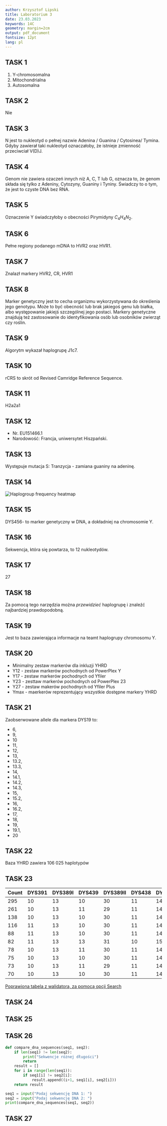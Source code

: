 ```yaml
---
author: Krzysztof Lipski
title: Laboratorium 3
date: 23.03.2023
keywords: 14C
geometry: margin=2cm
output: pdf_document
fontsize: 12pt
lang: pl
---
```


## TASK 1

1. Y-chromosomalna
2. Mitochondrialna
3. Autosomalna

## TASK 2

Nie

## TASK 3

N jest to nukleotyd o pełnej nazwie Adenina / Guanina / Cytosinea/ Tymina. Gdyby zawierał taki nukleotyd oznaczałoby, że istnieje zmienność przeciwciał V(D)J.

## TASK 4

Genom nie zawiera ozaczeń innych niż A, C, T lub G, oznacza to, że genom składa się tylko z Adeniny, Cytozyny, Guaniny i Tyniny. Świadczy to o tym, że jest to czyste DNA bez RNA.

## TASK 5

Oznaczenie Y świadczyłoby o obecności Pirymidyny $C_4H_4N_2$.

## TASK 6

Pełne regiony podanego mDNA to HVR2 oraz HVR1.

## TASK 7

Znalazł markery HVR2, CR, HVR1

## TASK 8

Marker genetyczny jest to cecha organizmu wykorzystywana do określenia jego genotypu. Może to być obecność lub brak jakiegoś genu lub białka, albo występowanie jakiejś szczególnej jego postaci. Markery genetyczne znajdują też zastosowanie do identyfikowania osób lub osobników zwierząt czy roślin.

## TASK 9

Algorytm wykazał haplogrupę J1c7.

## TASK 10

rCRS to skrót od Revised Camridge Reference Sequence.

## TASK 11

H2a2a1

## TASK 12

- Nr. EU151466.1
- Narodowość: Francja, uniwersytet Hiszpański.

## TASK 13

Występuje mutacja S: Tranzycja - zamiana guaniny na adeninę.

## TASK 14

![Haplogroup frequency heatmap](haplogroup_frequency_heatmap.jpeg)

## TASK 15

DYS456- to marker genetyczny w DNA, a dokładniej na chromosomie Y.

## TASK 16

Sekwencja, która się powtarza, to 12 nukleotydów.

## TASK 17

27

## TASK 18

Za pomocą tego narzędzia można *przewidzieć* haplogrupę i znaleźć najbardziej prawdopodobną.

## TASK 19

Jest to baza zawierająca informacje na teamt haplogrupy chromosomu Y.

## TASK 20

- Minimalny zestaw markerów dla inkluzji YHRD
- Y12 - zestaw markerów pochodnych od PowerPlex Y
- Y17 - zestaw markerów pochodnych od Yfiler
- Y23 - zesttaw markerów pochodnych od PowerPlex 23
- Y27 - zestaw makerów pochodnych od Yfiler Plus
- Ymax - maerkerów reprezentujący wszystkie dostępne markery YHRD

## TASK 21

Zaobserwowane allele dla markera DYS19 to:

- 6,
- 9,
- 10
- 11,
- 12,
- 13,
- 13.2,
- 13.3,
- 14,
- 14.1,
- 14.2,
- 14.3,
- 15,
- 15.2,
- 16,
- 16.2,
- 17,
- 18,
- 19,
- 19.1,
- 20

## TASK 22

Baza YHRD zawiera 106 025 haplotypów

## TASK 23

| Count | DYS391 | DYS389I | DYS439 | DYS389II | DYS438 | DYS437 | DYS19 | DYS392 | DYS393 | DYS390 | DYS385 |
|-------|--------|---------|--------|----------|--------|--------|-------|--------|--------|--------|--------|
| 295   | 10     | 13      | 10     | 30       | 11     | 14     | 17    | 11     | 13     | 25     | 10,14  |
| 261   | 10     | 13      | 11     | 29       | 11     | 14     | 16    | 11     | 13     | 25     | 11,14  |
| 138   | 10     | 13      | 10     | 30       | 11     | 14     | 16    | 11     | 13     | 25     | 11,14  |
| 116   | 11     | 13      | 10     | 30       | 11     | 14     | 16    | 11     | 13     | 25     | 11,14  |
| 88    | 11     | 13      | 10     | 30       | 11     | 14     | 15    | 11     | 13     | 25     | 11,14  |
| 82    | 11     | 13      | 13     | 31       | 10     | 15     | 16    | 11     | 13     | 24     | 14,15  |
| 78    | 10     | 13      | 11     | 30       | 11     | 14     | 16    | 11     | 13     | 25     | 11,14  |
| 75    | 10     | 13      | 10     | 30       | 11     | 14     | 16    | 11     | 13     | 25     | 10,14  |
| 73    | 10     | 13      | 11     | 29       | 11     | 14     | 15    | 11     | 13     | 25     | 11,14  |
| 70    | 10     | 13      | 10     | 30       | 11     | 14     | 15    | 11     | 13     | 25     | 11,14  |

[Poprawiona tabela z walidatora, za pomocą opcji Search](PBIO-Y12-TASK23_validated.xlsx)

## TASK 24


## TASK 25

## TASK 26

```python
def compare_dna_sequences(seq1, seq2):
    if len(seq1) != len(seq2):
        print("Sekwencje różnej długości")
        return
    result = []
    for i in range(len(seq1)):
        if seq1[i] != seq2[i]:
            result.append((i+1, seq1[i], seq2[i]))
    return result

seq1 = input("Podaj sekwencję DNA 1: ")
seq2 = input("Podaj sekwencję DNA 2: ")
print(compare_dna_sequences(seq1, seq2))
```

## TASK 27
